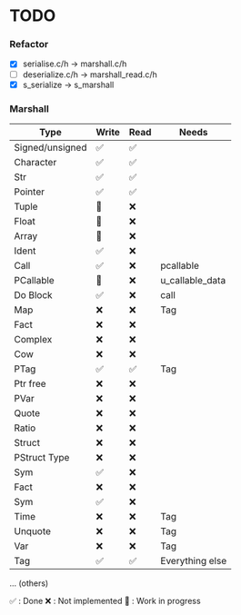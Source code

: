 # TODO

### Refactor

- [x] serialise.c/h -> marshall.c/h
- [ ] deserialize.c/h -> marshall_read.c/h
- [x] s_serialize -> s_marshall

### Marshall

|       Type      | Write  |  Read  |      Needs      |
| --------------- | ------ | ------ | --------------- |
| Signed/unsigned |   ✅   |   ✅   |
| Character       |   ✅   |   ✅   |
| Str             |   ✅   |   ✅   |
| Pointer         |   ✅   |   ✅   |
| Tuple           |   🚧   |   ❌   |
| Float           |   🚧   |   ❌   |
| Array           |   🚧   |   ❌   |
| Ident           |   ✅   |   ❌   |
| Call            |   ✅   |   ❌   | pcallable       |
| PCallable       |   🚧   |   ❌   | u_callable_data |
| Do Block        |   ✅   |   ❌   | call            |
| Map             |   ❌   |   ❌   | Tag             |
| Fact            |   ❌   |   ❌   |
| Complex         |   ❌   |   ❌   |
| Cow             |   ❌   |   ❌   |
| PTag            |   ✅   |   ✅   | Tag             |
| Ptr free        |   ❌   |   ❌   |
| PVar            |   ❌   |   ❌   |
| Quote           |   ❌   |   ❌   |
| Ratio           |   ❌   |   ❌   |
| Struct          |   ❌   |   ❌   |
| PStruct Type    |   ❌   |   ❌   |
| Sym             |   ✅   |   ❌   |
| Fact            |   ❌   |   ❌   |
| Sym             |   ✅   |   ❌   |
| Time            |   ❌   |   ❌   | Tag             |
| Unquote         |   ❌   |   ❌   | Tag             |
| Var             |   ❌   |   ❌   | Tag             |
| Tag             |   ✅   |   ✅   | Everything else |
... (others)

✅ : Done
❌ : Not implemented
🚧 : Work in progress
